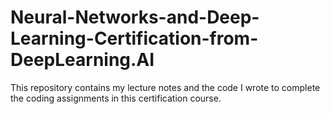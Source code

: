 # Neural-Networks-and-Deep-Learning-Certification-from-DeepLearning.AI
This repository contains my lecture notes and the code I wrote to complete the coding assignments in this certification course.
